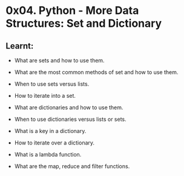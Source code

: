 # 0x04. Python - More Data Structures: Set and Dictionary

## Learnt:
- What are sets and how to use them.

- What are the most common methods of set and how to use them.

- When to use sets versus lists.

- How to iterate into a set.

- What are dictionaries and how to use them.

- When to use dictionaries versus lists or sets.

- What is a key in a dictionary.

- How to iterate over a dictionary.

- What is a lambda function.

- What are the map, reduce and filter functions.
